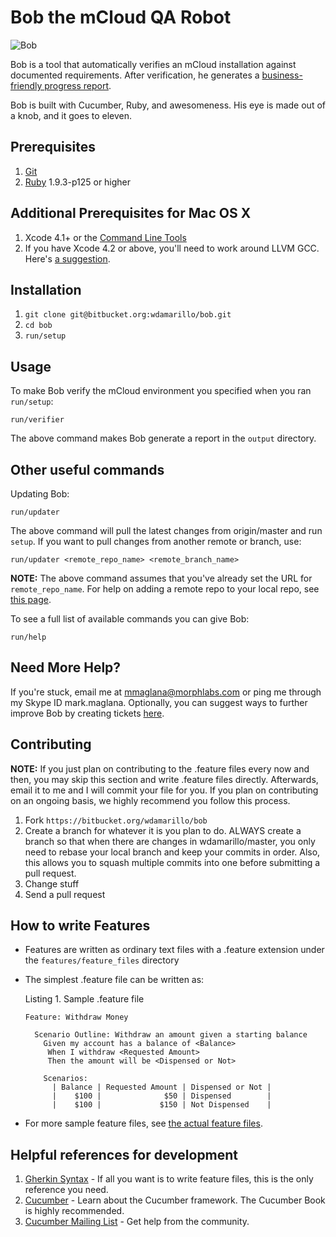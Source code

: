 Bob the mCloud QA Robot
=======================
![Bob](http://dl.dropbox.com/u/1355795/bob.jpg "Bob")

Bob is a tool that automatically verifies an mCloud installation against documented requirements. After verification, he generates a [business-friendly progress report](http://dl.dropbox.com/u/1355795/misc/progress_report.png).

Bob is built with Cucumber, Ruby, and awesomeness. His eye is made out of a knob, and it goes to eleven.

Prerequisites
-------------
1. [Git](http://git-scm.com)
2. [Ruby](ruby-lang.org/) 1.9.3-p125 or higher

Additional Prerequisites for Mac OS X
-------------------------------------
1. Xcode 4.1+ or the [Command Line Tools](https://developer.apple.com/downloads/index.action)
2. If you have Xcode 4.2 or above, you'll need to work around LLVM GCC. Here's [a suggestion](http://www.relaxdiego.com/2012/02/using-gcc-when-xcode-43-is-installed.html).

Installation
------------
1. `git clone git@bitbucket.org:wdamarillo/bob.git`
2. `cd bob`
3. `run/setup`

Usage
-----

To make Bob verify the mCloud environment you specified when you ran `run/setup`:

    run/verifier

The above command makes Bob generate a report in the `output` directory.


Other useful commands
---------------------

Updating Bob:

    run/updater

The above command will pull the latest changes from origin/master and run
`setup`. If you want to pull changes from another remote or branch, use:

    run/updater <remote_repo_name> <remote_branch_name>

__NOTE:__ The above command assumes that you've already set the URL for
`remote_repo_name`. For help on adding a remote repo to your local repo,
see [this page](http://progit.org/book/ch2-5.html).

To see a full list of available commands you can give Bob:

    run/help


Need More Help?
---------------
If you're stuck, email me at mmaglana@morphlabs.com or ping me through my Skype
ID mark.maglana. Optionally, you can suggest ways to further improve Bob by creating tickets [here](https://issues.morphlabs.com/browse/MCF).

Contributing
------------
__NOTE:__ If you just plan on contributing to the .feature files every now
and then, you may skip this section and write .feature files directly.
Afterwards, email it to me and I will commit your file for you. If you plan on
contributing on an ongoing basis, we highly recommend you follow this process.

1. Fork `https://bitbucket.org/wdamarillo/bob`
2. Create a branch for whatever it is you plan to do. ALWAYS create a branch so that when there are changes in wdamarillo/master, you only need to rebase your local branch and keep your commits in order. Also, this allows you to squash multiple commits into one before submitting a pull request.
3. Change stuff
4. Send a pull request

How to write Features
---------------------
* Features are written as ordinary text files with a .feature extension under the `features/feature_files` directory
* The simplest .feature file can be written as:

  Listing 1. Sample .feature file

      Feature: Withdraw Money

        Scenario Outline: Withdraw an amount given a starting balance
          Given my account has a balance of <Balance>
           When I withdraw <Requested Amount>
           Then the amount will be <Dispensed or Not>

          Scenarios:
            | Balance | Requested Amount | Dispensed or Not |
            |    $100 |              $50 | Dispensed        |
            |    $100 |             $150 | Not Dispensed    |

* For more sample feature files, see [the actual feature files](https://bitbucket.org/wdamarillo/bob/src/master/features/feature_files/).

Helpful references for development
----------------------------------
1. [Gherkin Syntax](https://github.com/cucumber/cucumber/wiki/Gherkin) - If all you want is to write feature files, this is the only reference you need.
1. [Cucumber](http://cukes.info) - Learn about the Cucumber framework. The Cucumber Book is highly recommended.
1. [Cucumber Mailing List](https://groups.google.com/forum/?fromgroups#!forum/cukes) - Get help from the community.
